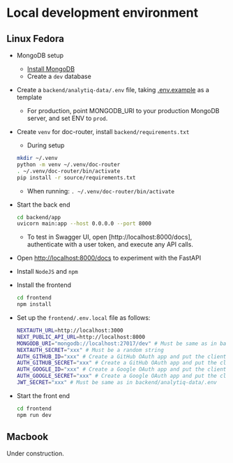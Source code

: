 # Local development environment

## Linux Fedora
* MongoDB setup
  * [Install MongoDB](https://medium.com/@nkav2447/how-to-download-and-install-mongodb-on-fedora-40-2db148a7c2f0)
  * Create a `dev` database
* Create a `backend/analytiq-data/.env` file, taking [.env.example](../backend/analytiq-data/.env.example) as a template
  * For production, point MONGODB_URI to your production MongoDB server, and set ENV to `prod`.
* Create `venv` for doc-router, install `backend/requirements.txt`
  * During setup
  ```bash
  mkdir ~/.venv
  python -m venv ~/.venv/doc-router
  . ~/.venv/doc-router/bin/activate
  pip install -r source/requirements.txt
  ```
  * When running: `. ~/.venv/doc-router/bin/activate`

* Start the back end
  ```bash
  cd backend/app
  uvicorn main:app --host 0.0.0.0 --port 8000
  ```
  * To test in Swagger UI, open [http://localhost:8000/docs], authenticate with a user token, and execute any API calls.
* Open [http://localhost:8000/docs](http://localhost:8000/docs) to experiment with the FastAPI
* Install `NodeJS` and `npm`
* Install the frontend
  ```bash
  cd frontend
  npm install
  ```
* Set up the `frontend/.env.local` file as follows:
  ```bash
  NEXTAUTH_URL=http://localhost:3000
  NEXT_PUBLIC_API_URL=http://localhost:8000
  MONGODB_URI="mongodb://localhost:27017/dev" # Must be same as in backend/analytiq-data/.env, but with the database name attached
  NEXTAUTH_SECRET="xxx" # Must be a random string
  AUTH_GITHUB_ID="xxx" # Create a GitHub OAuth app and put the client ID here
  AUTH_GITHUB_SECRET="xxx" # Create a GitHub OAuth app and put the client secret here
  AUTH_GOOGLE_ID="xxx" # Create a Google OAuth app and put the client ID here
  AUTH_GOOGLE_SECRET="xxx" # Create a Google OAuth app and put the client secret here
  JWT_SECRET="xxx" # Must be same as in backend/analytiq-data/.env
  ```
* Start the front end
  ```bash
  cd frontend
  npm run dev
  ```

## Macbook
Under construction.
